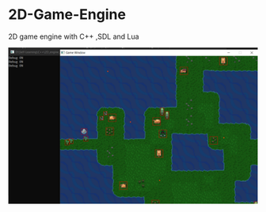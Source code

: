 # 2D-Game-Engine
2D game engine with C++ ,SDL and Lua

![alt text](https://github.com/CagdasCemre/2D-Game-Engine/blob/master/2D.PNG)
